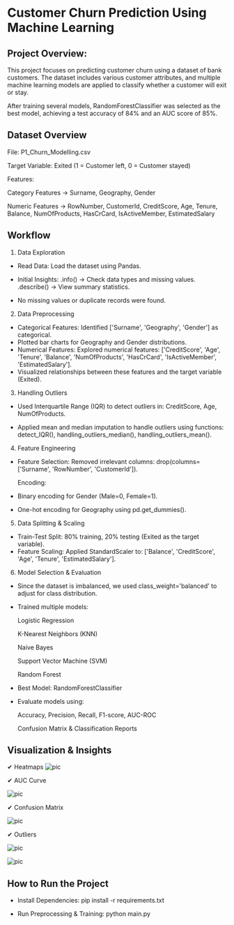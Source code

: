 # Customer Churn Prediction Using Machine Learning

## Project Overview:

This project focuses on predicting customer churn using a dataset of bank customers. The dataset includes various customer attributes, and multiple machine learning models are applied to classify whether a customer will exit or stay.

After training several models, RandomForestClassifier was selected as the best model, achieving a test accuracy of 84% and an AUC score of 85%.



## Dataset Overview
File: P1_Churn_Modelling.csv

Target Variable: Exited (1 = Customer left, 0 = Customer stayed)

Features:

Category Features -> Surname, Geography, Gender

Numeric Features -> RowNumber, CustomerId, CreditScore, Age, Tenure, Balance, NumOfProducts, HasCrCard, IsActiveMember, EstimatedSalary


## Workflow

1. Data Exploration
 - Read Data: Load the dataset using Pandas.
   
 - Initial Insights:
 .info() → Check data types and missing values.
 .describe() → View summary statistics.
 - No missing values or duplicate records were found.




2. Data Preprocessing
 - Categorical Features: Identified ['Surname', 'Geography', 'Gender'] as categorical.
 - Plotted bar charts for Geography and Gender distributions.
 - Numerical Features: Explored numerical features:
  ['CreditScore', 'Age', 'Tenure', 'Balance', 'NumOfProducts', 'HasCrCard', 'IsActiveMember', 'EstimatedSalary'].
 - Visualized relationships between these features and the target variable (Exited).



   
3. Handling Outliers
 - Used Interquartile Range (IQR) to detect outliers in:
   CreditScore, Age, NumOfProducts.
   
 - Applied mean and median imputation to handle outliers using functions:
  detect_IQR(), handling_outliers_median(), handling_outliers_mean().




4. Feature Engineering
 - Feature Selection: Removed irrelevant columns:
 drop(columns=['Surname', 'RowNumber', 'CustomerId']).

   Encoding:
 - Binary encoding for Gender (Male=0, Female=1).
 - One-hot encoding for Geography using pd.get_dummies().


   
5. Data Splitting & Scaling
 - Train-Test Split: 80% training, 20% testing (Exited as the target variable).
 - Feature Scaling: Applied StandardScaler to:
   ['Balance', 'CreditScore', 'Age', 'Tenure', 'EstimatedSalary'].


   
6. Model Selection & Evaluation
   
 - Since the dataset is imbalanced, we used class_weight='balanced' to adjust for class distribution.

 - Trained multiple models:

   Logistic Regression
   
   K-Nearest Neighbors (KNN)
   
   Naive Bayes
   
   Support Vector Machine (SVM)
   
   Random Forest

   
 - Best Model: RandomForestClassifier


 - Evaluate models using:

    Accuracy, Precision, Recall, F1-score, AUC-ROC

    Confusion Matrix & Classification Reports



## Visualization & Insights

✔ Heatmaps
![pic](https://github.com/user-attachments/assets/d26a3508-8a35-4211-822a-8e84599cef1e)


✔ AUC Curve

![pic](https://github.com/user-attachments/assets/f59f0b42-8830-4f38-94d0-35e5f487569a)


✔ Confusion Matrix

![pic](https://github.com/user-attachments/assets/3edaf7d9-b52f-45c4-9aeb-9758f44afede)


✔ Outliers 

![pic](https://github.com/user-attachments/assets/3cc03bb5-d8d6-4231-a975-4b8cc6490564)

![pic](https://github.com/user-attachments/assets/2a2e9456-12a2-4cc6-ae42-3eb0e9e9cf4e)




## How to Run the Project

 - Install Dependencies:
    pip install -r requirements.txt

 - Run Preprocessing & Training:
     python main.py

